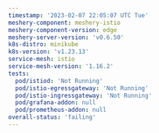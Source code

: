 ```yaml
---
timestamp: '2023-02-07 22:05:07 UTC Tue'
meshery-component: meshery-istio
meshery-component-version: edge
meshery-server-version: 'v0.6.50'
k8s-distro: minikube
k8s-version: 'v1.23.13'
service-mesh: istio
service-mesh-version: '1.16.2'
tests:
  pod/istiod: 'Not Running'
  pod/istio-egressgateway: 'Not Running'
  pod/istio-ingressgateway: 'Not Running'
  pod/grafana-addon: null
  pod/prometheus-addon: null
overall-status: 'failing'
---
```

